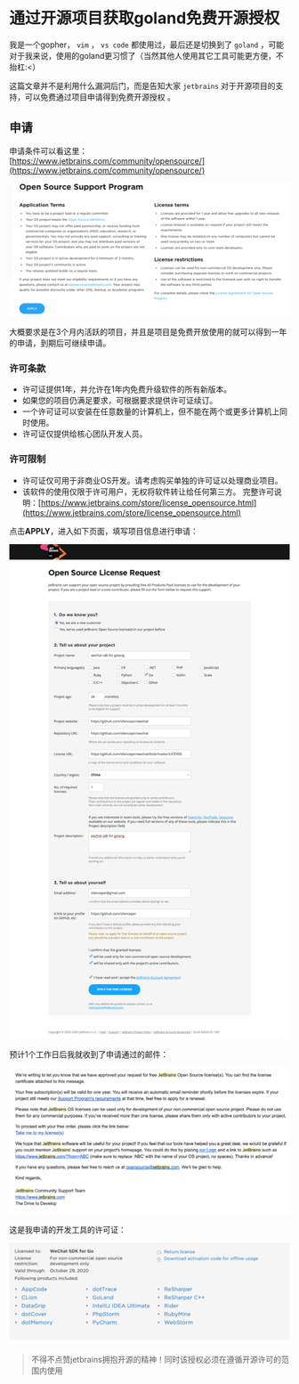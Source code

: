 # 通过开源项目获取goland免费开源授权


我是一个gopher， `vim` ， `vs code` 都使用过，最后还是切换到了 `goland` ，可能对于我来说，使用的goland更习惯了（当然其他人使用其它工具可能更方便，不抬杠:<）

这篇文章并不是利用什么漏洞后门，而是告知大家 `jetbrains` 对于开源项目的支持，可以免费通过项目申请得到免费开源授权 。

## 申请
申请条件可以看这里：<br />[https://www.jetbrains.com/community/opensource/](https://www.jetbrains.com/community/opensource/)

![申请条件](/img/20200222/jetbrains-apply-condition.png)

大概要求是在3个月内活跃的项目，并且是项目是免费开放使用的就可以得到一年的申请，到期后可继续申请。

### 许可条款

- 许可证提供1年，并允许在1年内免费升级软件的所有新版本。
- 如果您的项目仍满足要求，可根据要求提供许可证续订。
- 一个许可证可以安装在任意数量的计算机上，但不能在两个或更多计算机上同时使用。
- 许可证仅提供给核心团队开发人员。

### 许可限制

- 许可证仅可用于非商业OS开发。请考虑购买单独的许可证以处理商业项目。
- 该软件的使用仅限于许可用户，无权将软件转让给任何第三方。
完整许可说明：[https://www.jetbrains.com/store/license_opensource.html](https://www.jetbrains.com/store/license_opensource.html)


点击**APPLY**，进入如下页面，填写项目信息进行申请：

![申请表单](/img/20200222/jetbrains-apply-form.png)


预计1个工作日后我就收到了申请通过的邮件：

![申请成功的邮件](/img/20200222/jetbrains-apply-success.png)

这是我申请的开发工具的许可证：

![我的许可证](/img/20200222/jetbrains-license.png)


>不得不点赞jetbrains拥抱开源的精神！同时该授权必须在遵循开源许可的范围内使用


